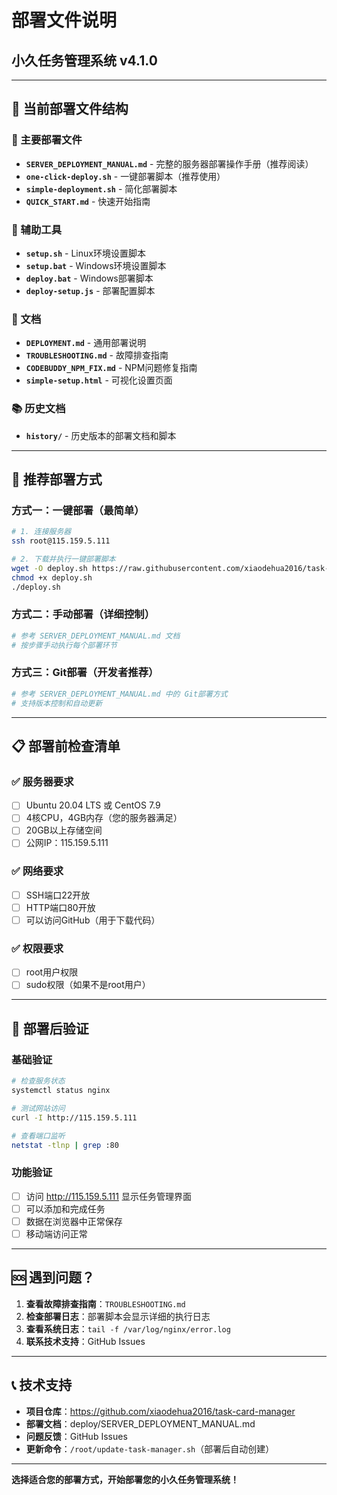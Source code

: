 # 部署文件说明
## 小久任务管理系统 v4.1.0

---

## 📁 当前部署文件结构

### 🚀 主要部署文件
- **`SERVER_DEPLOYMENT_MANUAL.md`** - 完整的服务器部署操作手册（推荐阅读）
- **`one-click-deploy.sh`** - 一键部署脚本（推荐使用）
- **`simple-deployment.sh`** - 简化部署脚本
- **`QUICK_START.md`** - 快速开始指南

### 🔧 辅助工具
- **`setup.sh`** - Linux环境设置脚本
- **`setup.bat`** - Windows环境设置脚本
- **`deploy.bat`** - Windows部署脚本
- **`deploy-setup.js`** - 部署配置脚本

### 📖 文档
- **`DEPLOYMENT.md`** - 通用部署说明
- **`TROUBLESHOOTING.md`** - 故障排查指南
- **`CODEBUDDY_NPM_FIX.md`** - NPM问题修复指南
- **`simple-setup.html`** - 可视化设置页面

### 📚 历史文档
- **`history/`** - 历史版本的部署文档和脚本

---

## 🎯 推荐部署方式

### 方式一：一键部署（最简单）
```bash
# 1. 连接服务器
ssh root@115.159.5.111

# 2. 下载并执行一键部署脚本
wget -O deploy.sh https://raw.githubusercontent.com/xiaodehua2016/task-card-manager/main/deploy/one-click-deploy.sh
chmod +x deploy.sh
./deploy.sh
```

### 方式二：手动部署（详细控制）
```bash
# 参考 SERVER_DEPLOYMENT_MANUAL.md 文档
# 按步骤手动执行每个部署环节
```

### 方式三：Git部署（开发者推荐）
```bash
# 参考 SERVER_DEPLOYMENT_MANUAL.md 中的 Git部署方式
# 支持版本控制和自动更新
```

---

## 📋 部署前检查清单

### ✅ 服务器要求
- [ ] Ubuntu 20.04 LTS 或 CentOS 7.9
- [ ] 4核CPU，4GB内存（您的服务器满足）
- [ ] 20GB以上存储空间
- [ ] 公网IP：115.159.5.111

### ✅ 网络要求
- [ ] SSH端口22开放
- [ ] HTTP端口80开放
- [ ] 可以访问GitHub（用于下载代码）

### ✅ 权限要求
- [ ] root用户权限
- [ ] sudo权限（如果不是root用户）

---

## 🔧 部署后验证

### 基础验证
```bash
# 检查服务状态
systemctl status nginx

# 测试网站访问
curl -I http://115.159.5.111

# 查看端口监听
netstat -tlnp | grep :80
```

### 功能验证
- [ ] 访问 http://115.159.5.111 显示任务管理界面
- [ ] 可以添加和完成任务
- [ ] 数据在浏览器中正常保存
- [ ] 移动端访问正常

---

## 🆘 遇到问题？

1. **查看故障排查指南**：`TROUBLESHOOTING.md`
2. **检查部署日志**：部署脚本会显示详细的执行日志
3. **查看系统日志**：`tail -f /var/log/nginx/error.log`
4. **联系技术支持**：GitHub Issues

---

## 📞 技术支持

- **项目仓库**：https://github.com/xiaodehua2016/task-card-manager
- **部署文档**：deploy/SERVER_DEPLOYMENT_MANUAL.md
- **问题反馈**：GitHub Issues
- **更新命令**：`/root/update-task-manager.sh`（部署后自动创建）

---

**选择适合您的部署方式，开始部署您的小久任务管理系统！**
